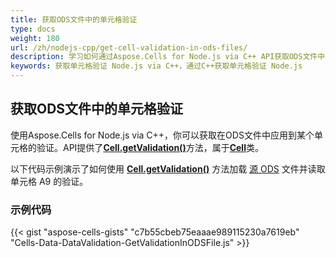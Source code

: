 ```yaml
---  
title: 获取ODS文件中的单元格验证
type: docs  
weight: 180  
url: /zh/nodejs-cpp/get-cell-validation-in-ods-files/  
description: 学习如何通过Aspose.Cells for Node.js via C++ API获取ODS文件中的单元格验证。  
keywords: 获取单元格验证 Node.js via C++，通过C++获取单元格验证 Node.js  
---  
```


## **获取ODS文件中的单元格验证**  

使用Aspose.Cells for Node.js via C++，你可以获取在ODS文件中应用到某个单元格的验证。API提供了[**Cell.getValidation()**](https://reference.aspose.com/cells/nodejs-cpp/cell/#getValidation--)方法，属于[**Cell**](https://reference.aspose.com/cells/nodejs-cpp/cell/)类。  

以下代码示例演示了如何使用 [**Cell.getValidation()**](https://reference.aspose.com/cells/nodejs-cpp/cell/#getValidation--) 方法加载 [源 ODS](101089354.ods) 文件并读取单元格 A9 的验证。  

### **示例代码**  

{{< gist "aspose-cells-gists" "c7b55cbeb75eaaae989115230a7619eb" "Cells-Data-DataValidation-GetValidationInODSFile.js" >}}



